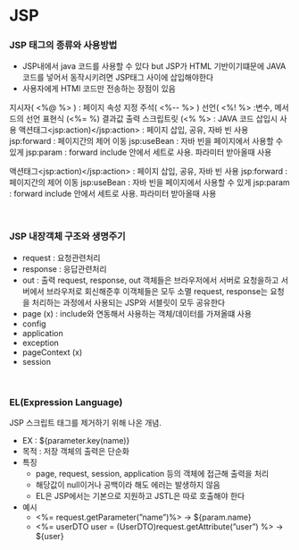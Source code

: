 JSP
===

### JSP 태그의 종류와 사용방법

- JSP내에서 java 코드를 사용할 수 있다
but JSP가 HTML 기반이기떄문에 JAVA코드를 넣어서 동작시키려면
JSP태그 사이에 삽입해야한다
- 사용자에게 HTMl 코드만 전송하는 장점이 있음

지시자( <%@ %> ) : 페이지 속성 지정
주석( <%-- %> )
선언( <%! %> :변수, 메서드의 선언
표현식 (<%= %) 결과값 출력
스크립트릿 (<% %> : JAVA 코드 삽입시 사용
액션태그<jsp:action)</jsp:action> : 페이지 삽입, 공유, 자바 빈 사용
jsp:forward : 페이지간의 제어 이동
jsp:useBean : 자바 빈을 페이지에서 사용할 수 있게
jsp:param : forward include 안에서 세트로 사용. 파라미터 받아올때 사용

액션태그<jsp:action)</jsp:action> : 페이지 삽입, 공유, 자바 빈 사용
jsp:forward : 페이지간의 제어 이동
jsp:useBean : 자바 빈을 페이지에서 사용할 수 있게
jsp:param : forward include 안에서 세트로 사용. 파라미터 받아올때 사용

<br/>

### JSP 내장객체 구조와 생명주기

- request : 요청관련처리
- response : 응답관련처리
- out : 출력
request, response, out 객체들은 브라우저에서 서버로
요청을하고 서버에서 브라우저로 회신해준후 이객체들은 모두 소멸
request, response는 요청을 처리하는 과정에서 사용되는
JSP와 서블릿이 모두 공유한다
- page (x) : include와 연동해서 사용하는 객체/데이터를 가져올떄 사용
- config
- application
- exception
- pageContext (x)
- session

<br/>

### EL(Expression Language)

JSP 스크립트 태그를 제거하기 위해 나온 개념.

- EX : ${parameter.key(name)}
- 목적 : 저장 객체의 출력은 단순화
- 특징
    - page, request, session, application 등의 객체에 접근해 출력을 처리
    - 해당값이 null이거나 공백이라 해도 에러는 발생하지 않음
    - EL은 JSP에서는 기본으로 지원하고 JSTL은 따로 호출해야 한다
- 예시
    - <%= request.getParameter(”name”)%> → ${param.name}
    - <%= userDTO user = (UserDTO)request.getAttribute(”user”) %> → ${user}


